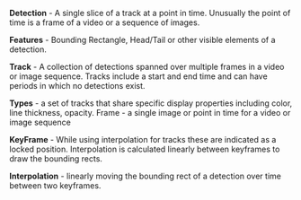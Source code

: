 **Detection** - A single slice of a track at a point in time.  Unusually the point of time is a frame of a video or a sequence of images.

**Features** - Bounding Rectangle, Head/Tail or other visible elements of a detection.

**Track** - A collection of detections spanned over multiple frames in a video or image sequence.  Tracks include a start and end time and can have periods in which no detections exist.

**Types** - a set of tracks that share specific display properties including color, line thickness, opacity.
Frame - a single image or point in time for a video or image sequence

**KeyFrame** - While using interpolation for tracks these are indicated as a locked position.  Interpolation is calculated linearly between keyframes to draw the bounding rects.

**Interpolation** - linearly moving the bounding rect of a detection over time between two keyframes.
